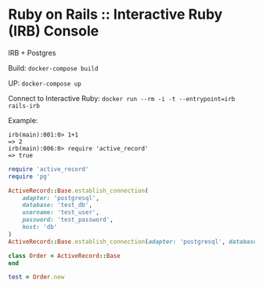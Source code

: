 # Ruby on Rails :: Interactive Ruby (IRB) Console

IRB + Postgres

Build: `docker-compose build`

UP: `docker-compose up`

Connect to Interactive Ruby: `docker run --rm -i -t --entrypoint=irb rails-irb`

Example:

```
irb(main):001:0> 1+1
=> 2
irb(main):006:0> require 'active_record'
=> true
```

```ruby
require 'active_record'
require 'pg'

ActiveRecord::Base.establish_connection(
    adapter: 'postgresql',
    database: 'test_db',
    username: 'test_user',
    password: 'test_password',
    host: 'db'
)
ActiveRecord::Base.establish_connection(adapter: 'postgresql', database: 'test_db', username: 'test_user', password: 'test_password', host: 'localhost')

class Order < ActiveRecord::Base
end

test = Order.new

```